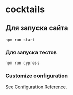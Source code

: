 # cocktails

## Для запуска сайта
```
npm run start
```

### Для запуска тестов
```
npm run cypress
```

### Customize configuration
See [Configuration Reference](https://cli.vuejs.org/config/).
